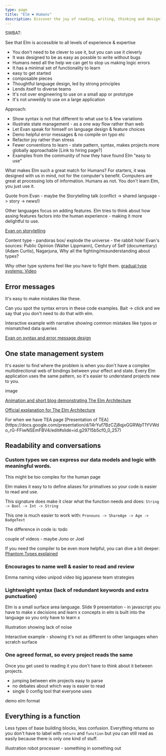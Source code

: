 ```yaml
---
type: page
title: "Elm ❤️ Humans"
description: Discover the joy of reading, writing, thinking and designing in Elm
---
```


SWBAT:

See that Elm is accessible to all levels of experience & expertise

- You don't need to be clever to use it, but you can use it cleverly
- It was designed to be as easy as possble to write without bugs
- Humans need all the help we can get to stop us making logic errors
- It has a minimal set of functionality to learn
- easy to get started
- composable pieces
- Thoughtful language design, led by strong principles
- Lends itself to diverse teams
- It's not over engineering to use on a small app or prototype
- It's not unweildy to use on a large application

Approach:

- Show syntax is not that different to what use to & few variations
- Illustrate state management - as a one way flow rather than web
- Let Evan speak for himself on language design & feature choices
- Demo helpful error messages & no compile on typo etc
- Refactor joy rather than stress
- Fewer conventions to learn - state pattern, syntax, makes projects more globally approachable [Link to hiring page?]
- Examples from the community of how they have found Elm "easy to use"

What makes Elm such a great match for Humans? For starters, it was designed with us in mind, not for the computer's benefit. Computers are great at processing lots of information. Humans as not. You don't learn Elm, you just use it.

<internal>
Quote from Evan - maybe the Storytelling talk (conflict -> shared language -> story -> news!)
</internal>

Other languages focus on adding features. Elm tries to think about how assing features factors into the human experience - making it more delightful to use.

[Evan on storytelling](https://www.deconstructconf.com/2017/evan-czaplicki-on-storytelling)

<internal>

Content type - pandoras box/ explode the universe - the rabbit hole! Evan's sources: Public Opinion (Walter Lippmann), Century of Self (documentary) (Adam Curtis), Nagarjuna, Why all the fighting/misunderstanding about types?

Why other type systems feel like you have to fight them.
[gradual type systems: Video](https://www.thestrangeloop.com/2019/typing-the-untyped-soundness-in-gradual-type-systems.html)

</internal>

## Error messages

It's easy to make mistakes like these.

Can you spot the syntax errors in these code examples.
Bait -> click and we say that you don't need to do that with elm.

<internal>
Interactive example with narrative showing common mistakes like typos or mismatched data queries
</internal>

[Evan on syntax and error message design](https://elm-lang.org/news/the-syntax-cliff)

## One state management system

It's easier to find where the problem is when you don't have a complex multidirectional web of bindings between your effect and state. Every Elm application uses the same pattern, so it's easier to understand projects new to you.

<internal>image</internal>

[Animation and short blog demonstrating The Elm Architecture](https://lucamug.medium.com/the-elm-architecture-tea-animation-3efc555e8faf)

[Official explanation for The Elm Architecture](https://guide.elm-lang.org/architecture/)

<internal>
For when we have TEA page
[Presentation of TEA](https://docs.google.com/presentation/d/14rYuf7BzCZj8qjxGGRWpT1YVWdo_rG-FFiwNSEmFBV4/edit#slide=id.g29715b5cf0_0_257)
</internal>

## Readability and conversations

<internal>

### Custom types we can express our data models and logic with meaningful words.
<internal>This might be too complex for the human page</internal>

Elm makes it easy to to define aliases for primatives so your code is easier to read and use.

This signature does make it clear what the function needs and does:
`String -> Bool -> Int -> String`

This one is much easier to work with:
`Pronouns -> ShareAge -> Age -> BadgeText`

The difference in code is:
todo


<internal>couple of videos - maybe Jono or Joel</internal>

If you need the compiler to be even more helpful, you can dive a bit deeper:
[Phantom Types explained](https://thoughtbot.com/blog/modeling-currency-in-elm-using-phantom-types)

</internal>

### Encourages to name well & easier to read and review

<internal>Emma naming video</internal>
<internal>unipod video big japanese team strategies</internal>

### Lightweight syntax (lack of redundant keywords and extra punctuation)

Elm is a small surface area language.
Slide 9 presentation - in javascript you have to make x decisions and learn x concepts in elm is built into the language so you only have to learn x

<internal>Illustration showing lack of noise</internal>

<internal>
Interactive example - showing it's not as different to other languages when scratch surface
</internal>

### One agreed format, so every project reads the same

Once you get used to reading it you don't have to think about it between projects.

- jumping between elm projects easy to parse
- no debates about which way is easier to read
- single 0 config tool that everyone uses

 <internal>demo elm format</internal>

## Everything is a function 

Less types of base building blocks, less confusion. Everything returns so you don't have to label with `return` and `function` but you can still read as easily because there is only one kind of stuff.

<internal>illustration robot processer - something in something out</internal>

